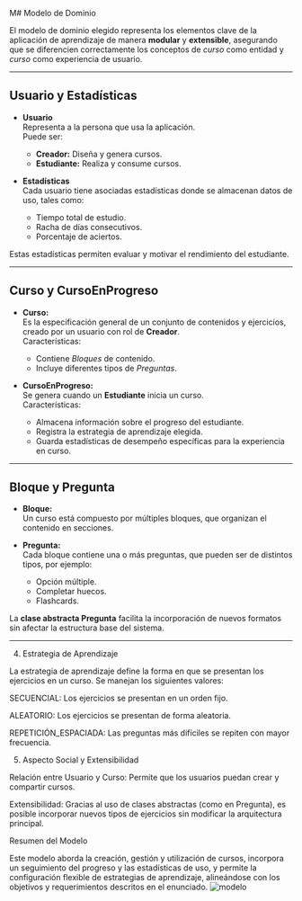 M# Modelo de Dominio

El modelo de dominio elegido representa los elementos clave de la aplicación de aprendizaje de manera **modular** y **extensible**, asegurando que se diferencien correctamente los conceptos de *curso* como entidad y *curso* como experiencia de usuario.

---

## Usuario y Estadísticas

- **Usuario**  
  Representa a la persona que usa la aplicación.  
  Puede ser:
  - **Creador:** Diseña y genera cursos.
  - **Estudiante:** Realiza y consume cursos.

- **Estadísticas**  
  Cada usuario tiene asociadas estadísticas donde se almacenan datos de uso, tales como:
  - Tiempo total de estudio.
  - Racha de días consecutivos.
  - Porcentaje de aciertos.

Estas estadísticas permiten evaluar y motivar el rendimiento del estudiante.

---

## Curso y CursoEnProgreso

- **Curso:**  
  Es la especificación general de un conjunto de contenidos y ejercicios, creado por un usuario con rol de **Creador**.  
  Características:
  - Contiene *Bloques* de contenido.
  - Incluye diferentes tipos de *Preguntas*.

- **CursoEnProgreso:**  
  Se genera cuando un **Estudiante** inicia un curso.  
  Características:
  - Almacena información sobre el progreso del estudiante.
  - Registra la estrategia de aprendizaje elegida.
  - Guarda estadísticas de desempeño específicas para la experiencia en curso.

---

## Bloque y Pregunta

- **Bloque:**  
  Un curso está compuesto por múltiples bloques, que organizan el contenido en secciones.

- **Pregunta:**  
  Cada bloque contiene una o más preguntas, que pueden ser de distintos tipos, por ejemplo:
  - Opción múltiple.
  - Completar huecos.
  - Flashcards.

La **clase abstracta Pregunta** facilita la incorporación de nuevos formatos sin afectar la estructura base del sistema.

---
4. Estrategia de Aprendizaje

La estrategia de aprendizaje define la forma en que se presentan los ejercicios en un curso. Se manejan los siguientes valores:

SECUENCIAL: Los ejercicios se presentan en un orden fijo.

ALEATORIO: Los ejercicios se presentan de forma aleatoria.

REPETICIÓN_ESPACIADA: Las preguntas más difíciles se repiten con mayor frecuencia.

5. Aspecto Social y Extensibilidad

Relación entre Usuario y Curso: Permite que los usuarios puedan crear y compartir cursos.

Extensibilidad: Gracias al uso de clases abstractas (como en Pregunta), es posible incorporar nuevos tipos de ejercicios sin modificar la arquitectura principal.

Resumen del Modelo

Este modelo aborda la creación, gestión y utilización de cursos, incorpora un seguimiento del progreso y las estadísticas de uso, y permite la configuración flexible de estrategias de aprendizaje, alineándose con los objetivos y requerimientos descritos en el enunciado.
![modelo](https://github.com/user-attachments/assets/d84d53a4-859a-4119-8dc0-1af989faad00)
